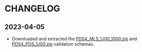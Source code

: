 # CHANGELOG

## 2023-04-05

- Downloaded and extracted the
  [PDS4_MLS_1J00_1000.zip](https://pds.nasa.gov/pds4/mission/msl/v1/PDS4_MSL_1J00_1000.zip)
  and
  [PDS4_PDS_1J00.zip](https://pds.nasa.gov/pds4/pds/v1/PDS4_PDS_1J00.zip)
  validation schemas.
